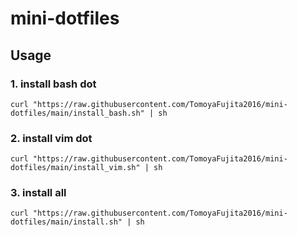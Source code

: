 # mini-dotfiles
## Usage
### 1. install bash dot
```
curl "https://raw.githubusercontent.com/TomoyaFujita2016/mini-dotfiles/main/install_bash.sh" | sh
```
### 2. install vim dot
```
curl "https://raw.githubusercontent.com/TomoyaFujita2016/mini-dotfiles/main/install_vim.sh" | sh
```
### 3. install all
```
curl "https://raw.githubusercontent.com/TomoyaFujita2016/mini-dotfiles/main/install.sh" | sh
```
